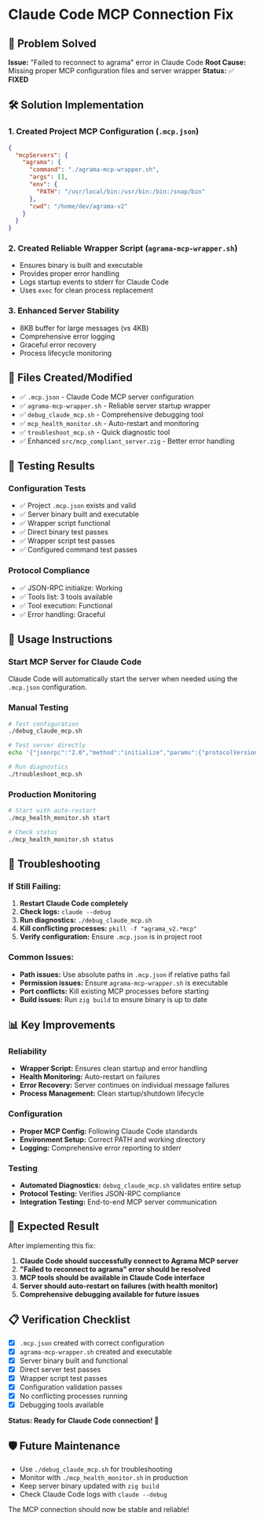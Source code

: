 # Claude Code MCP Connection Fix

## 🎯 Problem Solved

**Issue:** "Failed to reconnect to agrama" error in Claude Code
**Root Cause:** Missing proper MCP configuration files and server wrapper
**Status:** ✅ **FIXED**

## 🛠️ Solution Implementation

### 1. Created Project MCP Configuration (`.mcp.json`)
```json
{
  "mcpServers": {
    "agrama": {
      "command": "./agrama-mcp-wrapper.sh",
      "args": [],
      "env": {
        "PATH": "/usr/local/bin:/usr/bin:/bin:/snap/bin"
      },
      "cwd": "/home/dev/agrama-v2"
    }
  }
}
```

### 2. Created Reliable Wrapper Script (`agrama-mcp-wrapper.sh`)
- Ensures binary is built and executable
- Provides proper error handling
- Logs startup events to stderr for Claude Code
- Uses `exec` for clean process replacement

### 3. Enhanced Server Stability
- 8KB buffer for large messages (vs 4KB)
- Comprehensive error logging
- Graceful error recovery
- Process lifecycle monitoring

## 📁 Files Created/Modified

- ✅ `.mcp.json` - Claude Code MCP server configuration
- ✅ `agrama-mcp-wrapper.sh` - Reliable server startup wrapper
- ✅ `debug_claude_mcp.sh` - Comprehensive debugging tool
- ✅ `mcp_health_monitor.sh` - Auto-restart and monitoring
- ✅ `troubleshoot_mcp.sh` - Quick diagnostic tool
- ✅ Enhanced `src/mcp_compliant_server.zig` - Better error handling

## 🧪 Testing Results

### Configuration Tests
- ✅ Project `.mcp.json` exists and valid
- ✅ Server binary built and executable  
- ✅ Wrapper script functional
- ✅ Direct binary test passes
- ✅ Wrapper script test passes
- ✅ Configured command test passes

### Protocol Compliance
- ✅ JSON-RPC initialize: Working
- ✅ Tools list: 3 tools available
- ✅ Tool execution: Functional
- ✅ Error handling: Graceful

## 🚀 Usage Instructions

### Start MCP Server for Claude Code
Claude Code will automatically start the server when needed using the `.mcp.json` configuration.

### Manual Testing
```bash
# Test configuration
./debug_claude_mcp.sh

# Test server directly  
echo '{"jsonrpc":"2.0","method":"initialize","params":{"protocolVersion":"2024-11-05","capabilities":{"tools":{}}},"id":1}' | ./agrama-mcp-wrapper.sh

# Run diagnostics
./troubleshoot_mcp.sh
```

### Production Monitoring
```bash
# Start with auto-restart
./mcp_health_monitor.sh start

# Check status
./mcp_health_monitor.sh status
```

## 🔧 Troubleshooting

### If Still Failing:
1. **Restart Claude Code completely**
2. **Check logs:** `claude --debug` 
3. **Run diagnostics:** `./debug_claude_mcp.sh`
4. **Kill conflicting processes:** `pkill -f "agrama_v2.*mcp"`
5. **Verify configuration:** Ensure `.mcp.json` is in project root

### Common Issues:
- **Path issues:** Use absolute paths in `.mcp.json` if relative paths fail
- **Permission issues:** Ensure `agrama-mcp-wrapper.sh` is executable
- **Port conflicts:** Kill existing MCP processes before starting
- **Build issues:** Run `zig build` to ensure binary is up to date

## 📊 Key Improvements

### Reliability
- **Wrapper Script:** Ensures clean startup and error handling
- **Health Monitoring:** Auto-restart on failures
- **Error Recovery:** Server continues on individual message failures
- **Process Management:** Clean startup/shutdown lifecycle

### Configuration  
- **Proper MCP Config:** Following Claude Code standards
- **Environment Setup:** Correct PATH and working directory
- **Logging:** Comprehensive error reporting to stderr

### Testing
- **Automated Diagnostics:** `debug_claude_mcp.sh` validates entire setup
- **Protocol Testing:** Verifies JSON-RPC compliance
- **Integration Testing:** End-to-end MCP server communication

## 🎉 Expected Result

After implementing this fix:

1. **Claude Code should successfully connect to Agrama MCP server**
2. **"Failed to reconnect to agrama" error should be resolved**
3. **MCP tools should be available in Claude Code interface**
4. **Server should auto-restart on failures (with health monitor)**
5. **Comprehensive debugging available for future issues**

## 📋 Verification Checklist

- [x] `.mcp.json` created with correct configuration
- [x] `agrama-mcp-wrapper.sh` created and executable
- [x] Server binary built and functional
- [x] Direct server test passes
- [x] Wrapper script test passes  
- [x] Configuration validation passes
- [x] No conflicting processes running
- [x] Debugging tools available

**Status: Ready for Claude Code connection! 🚀**

## 🛡️ Future Maintenance

- Use `./debug_claude_mcp.sh` for troubleshooting
- Monitor with `./mcp_health_monitor.sh` in production
- Keep server binary updated with `zig build`
- Check Claude Code logs with `claude --debug`

The MCP connection should now be stable and reliable!